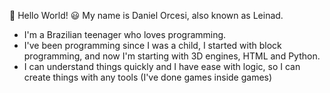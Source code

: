 👋 Hello World!
😃 My name is Daniel Orcesi, also known as Leinad.
 - I'm a Brazilian teenager who loves programming.
 - I've been programming since I was a child, I started with block programming, and now I'm starting with 3D engines, HTML and Python.
 - I can understand things quickly and I have ease with logic, so I can create things with any tools (I've done games inside games)
